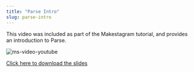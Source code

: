 ```yaml
---
title: "Parse Intro"
slug: parse-intro
---
```


This video was included as part of the Makestagram tutorial, and provides an introduction to Parse.

![ms-video-youtube](https://www.youtube.com/watch?v=aolThcqQ6Ho)

[Click here to download the slides](https://github.com/MakeSchool-Tutorials/SA-2016-Apps-Lectures/raw/master/P1-Parse-Intro/ParseIntro.pdf)